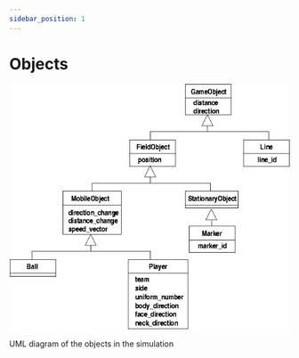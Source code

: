 ```yaml
---
sidebar_position: 1
---
```

# Objects

![UML diagram of the objects in the simulation](./objects.png)

UML diagram of the objects in the simulation
